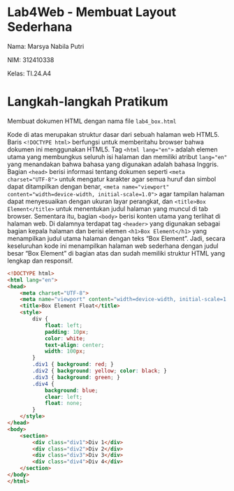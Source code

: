 # Lab4Web - Membuat Layout Sederhana

Nama: Marsya Nabila Putri

NIM: 312410338

Kelas: TI.24.A4

# Langkah-langkah Pratikum
Membuat dokumen HTML dengan nama file ```lab4_box.html```

Kode di atas merupakan struktur dasar dari sebuah halaman web HTML5. Baris `<!DOCTYPE html>` berfungsi untuk memberitahu browser bahwa dokumen ini menggunakan HTML5. Tag `<html lang="en">` adalah elemen utama yang membungkus seluruh isi halaman dan memiliki atribut `lang="en"` yang menandakan bahwa bahasa yang digunakan adalah bahasa Inggris. Bagian `<head>` berisi informasi tentang dokumen seperti `<meta charset="UTF-8">` untuk mengatur karakter agar semua huruf dan simbol dapat ditampilkan dengan benar, `<meta name="viewport" content="width=device-width, initial-scale=1.0">` agar tampilan halaman dapat menyesuaikan dengan ukuran layar perangkat, dan `<title>Box Element</title>` untuk menentukan judul halaman yang muncul di tab browser. Sementara itu, bagian `<body>` berisi konten utama yang terlihat di halaman web. Di dalamnya terdapat tag `<header>` yang digunakan sebagai bagian kepala halaman dan berisi elemen `<h1>Box Element</h1>` yang menampilkan judul utama halaman dengan teks “Box Element”. Jadi, secara keseluruhan kode ini menampilkan halaman web sederhana dengan judul besar “Box Element” di bagian atas dan sudah memiliki struktur HTML yang lengkap dan responsif.


````html
<!DOCTYPE html>
<html lang="en">
<head>
    <meta charset="UTF-8">
    <meta name="viewport" content="width=device-width, initial-scale=1.0">
    <title>Box Element Float</title>
    <style>
        div {
            float: left;
            padding: 10px;
            color: white;
            text-align: center;
            width: 100px;
        }
        .div1 { background: red; }
        .div2 { background: yellow; color: black; }
        .div3 { background: green; }
        .div4 {
            background: blue;
            clear: left;
            float: none;
        }
    </style>
</head>
<body>
    <section>
        <div class="div1">Div 1</div>
        <div class="div2">Div 2</div>
        <div class="div3">Div 3</div>
        <div class="div4">Div 4</div>
    </section>
</body>
</html>
````
